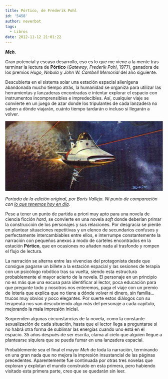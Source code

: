 ```yaml
---
title: Pórtico, de Frederik Pohl
id: '5458'
author: neverbot
tags:
  - Libros
date: 2012-11-12 21:01:22
---
```


**_Meh_**.

Gran potencial y escaso desarrollo, eso es lo que me viene a la mente tras terminar la lectura de **Pórtico** (_Gateway_, _Frederik Pohl_, 1977), ganadora de los premios _Hugo_, _Nebula_ y _John W. Cambell Memorial_ del año siguiente.

Descubierta en el sistema solar una estación espacial alienígena abandonada mucho tiempo atrás, la humanidad se organiza para utilizar las herramientas y lanzaderas encontradas e intentar explorar el espacio con instrumentos incomprensibles e impredecibles. Así, cualquier viaje se convierte en un juego de azar donde los tripulantes de cada lanzadera no saben a dónde viajarán, cuánto tiempo tardarán o incluso si llegarán a volver.

[![](./portico-de-frederik-pohl/Frederik_Pohl_1976_Gateway_Boris_Vallejo.jpg "Portada de la edición original, por Boris Vallejo")](./portico-de-frederik-pohl/Frederik_Pohl_1976_Gateway_Boris_Vallejo.jpg)

_Portada de la edición original, por Boris Vallejo. Ni punto de comparación con [lo que tenemos hoy en día](https://www.neverbot.com/instagram/instagram-leido-portico-de-frederik-pohl/)._

Pese a tener un punto de partida a priori muy apto para una novela de ciencia ficción _hard_, se convierte en una novela _soft_ donde deberían primar la construcción de los personajes y sus relaciones. Por desgracia se pierde en plantear situaciones repetitivas y un elenco de secundarios confusos y perfectamente intercambiables entre ellos, e interrumpe constantemente la narración con pequeños anexos a modo de carteles encontrados en la estación **Pórtico**, que en ocasiones no añaden nada al trasfondo y rompen el flujo de lectura.

La narración se alterna entre las vivencias del protagonista desde que consigue pagarse un billete a la estación espacial y las sesiones de terapia con un psicólogo robótico tras su vuelta, siendo esta estructura probablemente el mayor acierto de la novela. El personaje en un principio no es más que una excusa para identificar al lector, poca educación para que pregunte todo y nosotros nos enteremos, paga el viaje con un premio de lotería que explica que no tiene a dónde volver ni dinero, sin familia... trucos muy obvios y poco elegantes. Por suerte estos diálogos con su terapeuta nos van descubriendo algo más del personaje a cada capítulo, mejorando la mala impresión inicial.

Sorprenden algunas circunstancias de la novela, como la constante sexualización de cada situación, hasta que el lector llega a preguntarse si no habrá otra forma de sublimar las energías cuando uno está en el espacio. 35 años después de ser escrita, clama al cielo que alguien llegue a plantearse siquiera que se pueda fumar en una lanzadera espacial.

Probablemente sea el final el mayor _Meh_ de toda la narración, terminando en una gran nada que no mejora la impresión insustancial de las páginas precedentes. Aparentemente fue continuada por otras tres novelas que exploran y explotan el mundo construido en esta primera, pero habiendo visitado esta primera parte, creo que se quedarán sin leer.